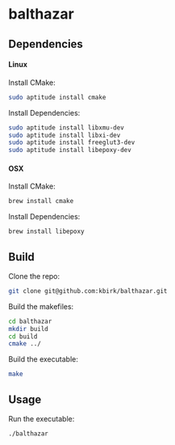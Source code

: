 # balthazar


## Dependencies

#### Linux

Install CMake:

```bash
sudo aptitude install cmake
```

Install Dependencies:

```bash
sudo aptitude install libxmu-dev
sudo aptitude install libxi-dev
sudo aptitude install freeglut3-dev
sudo aptitude install libepoxy-dev
```

#### OSX

Install CMake:

```bash
brew install cmake
```

Install Dependencies:

```bash
brew install libepoxy
```

## Build

Clone the repo:

```bash
git clone git@github.com:kbirk/balthazar.git
```

Build the makefiles:

```bash
cd balthazar
mkdir build
cd build
cmake ../
```

Build the executable:

```bash
make
```

## Usage

Run the executable:

```bash
./balthazar
```
